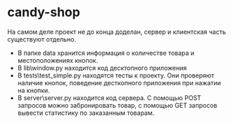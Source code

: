 # candy-shop
На самом деле проект не до конца доделан, сервер и клиентская часть существуют отдельно.
* В папке data хранится информация о количестве товара и местоположениях кнопок.
* В lib\window.py находится код десктопного приложения
* В tests\test_simple.py находятся тесты к проекту. Они проверяют наличие кнопок, поведение десткопного приложения при нажатии на кнопки.
* В server\server.py находится код сервера. С помощью POST запросов можно забронировать товар, с помощью GET запросов вывести статистику по заказанным товарам.
